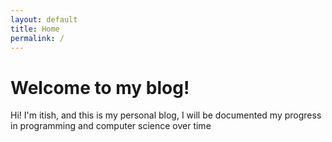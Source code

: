 ```yaml
---
layout: default
title: Home
permalink: /
---
```


# Welcome to my blog!

Hi! I'm itish, and this is my personal blog, I will be documented my progress in programming and computer science over time
